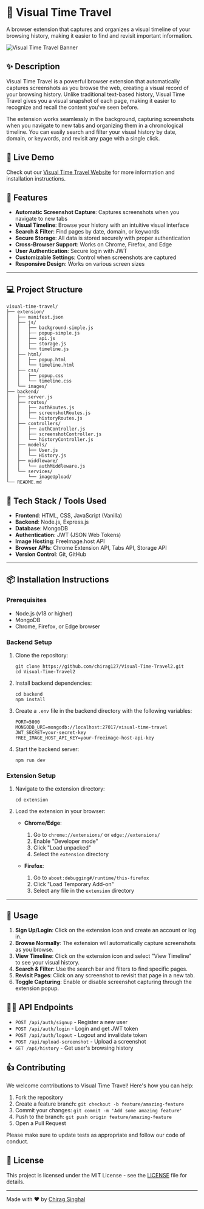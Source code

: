# 📘 Visual Time Travel

A browser extension that captures and organizes a visual timeline of your browsing history, making it easier to find and revisit important information.

![Visual Time Travel Banner](https://i.imgur.com/JKgvHqZ.png)

## ✨ Description

Visual Time Travel is a powerful browser extension that automatically captures screenshots as you browse the web, creating a visual record of your browsing history. Unlike traditional text-based history, Visual Time Travel gives you a visual snapshot of each page, making it easier to recognize and recall the content you've seen before.

The extension works seamlessly in the background, capturing screenshots when you navigate to new tabs and organizing them in a chronological timeline. You can easily search and filter your visual history by date, domain, or keywords, and revisit any page with a single click.

## 🚀 Live Demo

Check out our [Visual Time Travel Website](https://chirag127.github.io/Visual-Time-Travel2/) for more information and installation instructions.

## 🧪 Features

-   **Automatic Screenshot Capture**: Captures screenshots when you navigate to new tabs
-   **Visual Timeline**: Browse your history with an intuitive visual interface
-   **Search & Filter**: Find pages by date, domain, or keywords
-   **Secure Storage**: All data is stored securely with proper authentication
-   **Cross-Browser Support**: Works on Chrome, Firefox, and Edge
-   **User Authentication**: Secure login with JWT
-   **Customizable Settings**: Control when screenshots are captured
-   **Responsive Design**: Works on various screen sizes

---

## 💻 Project Structure

```
visual-time-travel/
├── extension/
│   ├── manifest.json
│   ├── js/
│   │   ├── background-simple.js
│   │   ├── popup-simple.js
│   │   ├── api.js
│   │   ├── storage.js
│   │   └── timeline.js
│   ├── html/
│   │   ├── popup.html
│   │   └── timeline.html
│   ├── css/
│   │   ├── popup.css
│   │   └── timeline.css
│   └── images/
├── backend/
│   ├── server.js
│   ├── routes/
│   │   ├── authRoutes.js
│   │   ├── screenshotRoutes.js
│   │   └── historyRoutes.js
│   ├── controllers/
│   │   ├── authController.js
│   │   ├── screenshotController.js
│   │   └── historyController.js
│   ├── models/
│   │   ├── User.js
│   │   └── History.js
│   ├── middleware/
│   │   └── authMiddleware.js
│   └── services/
│       └── imageUpload/
└── README.md
```

## 💪 Tech Stack / Tools Used

-   **Frontend**: HTML, CSS, JavaScript (Vanilla)
-   **Backend**: Node.js, Express.js
-   **Database**: MongoDB
-   **Authentication**: JWT (JSON Web Tokens)
-   **Image Hosting**: FreeImage.host API
-   **Browser APIs**: Chrome Extension API, Tabs API, Storage API
-   **Version Control**: Git, GitHub

---

## 📦 Installation Instructions

### Prerequisites

-   Node.js (v18 or higher)
-   MongoDB
-   Chrome, Firefox, or Edge browser

### Backend Setup

1. Clone the repository:

    ```
    git clone https://github.com/chirag127/Visual-Time-Travel2.git
    cd Visual-Time-Travel2
    ```

2. Install backend dependencies:

    ```
    cd backend
    npm install
    ```

3. Create a `.env` file in the backend directory with the following variables:

    ```
    PORT=5000
    MONGODB_URI=mongodb://localhost:27017/visual-time-travel
    JWT_SECRET=your-secret-key
    FREE_IMAGE_HOST_API_KEY=your-freeimage-host-api-key
    ```

4. Start the backend server:
    ```
    npm run dev
    ```

### Extension Setup

1. Navigate to the extension directory:

    ```
    cd extension
    ```

2. Load the extension in your browser:

    - **Chrome/Edge**:

        1. Go to `chrome://extensions/` or `edge://extensions/`
        2. Enable "Developer mode"
        3. Click "Load unpacked"
        4. Select the `extension` directory

    - **Firefox**:
        1. Go to `about:debugging#/runtime/this-firefox`
        2. Click "Load Temporary Add-on"
        3. Select any file in the `extension` directory

---

## 🔧 Usage

1. **Sign Up/Login**: Click on the extension icon and create an account or log in.
2. **Browse Normally**: The extension will automatically capture screenshots as you browse.
3. **View Timeline**: Click on the extension icon and select "View Timeline" to see your visual history.
4. **Search & Filter**: Use the search bar and filters to find specific pages.
5. **Revisit Pages**: Click on any screenshot to revisit that page in a new tab.
6. **Toggle Capturing**: Enable or disable screenshot capturing through the extension popup.

## 👨‍💻 API Endpoints

-   `POST /api/auth/signup` - Register a new user
-   `POST /api/auth/login` - Login and get JWT token
-   `POST /api/auth/logout` - Logout and invalidate token
-   `POST /api/upload-screenshot` - Upload a screenshot
-   `GET /api/history` - Get user's browsing history

## 👍 Contributing

We welcome contributions to Visual Time Travel! Here's how you can help:

1. Fork the repository
2. Create a feature branch: `git checkout -b feature/amazing-feature`
3. Commit your changes: `git commit -m 'Add some amazing feature'`
4. Push to the branch: `git push origin feature/amazing-feature`
5. Open a Pull Request

Please make sure to update tests as appropriate and follow our code of conduct.

## 🚪 License

This project is licensed under the MIT License - see the [LICENSE](LICENSE) file for details.

---

Made with ❤️ by [Chirag Singhal](https://github.com/chirag127)
